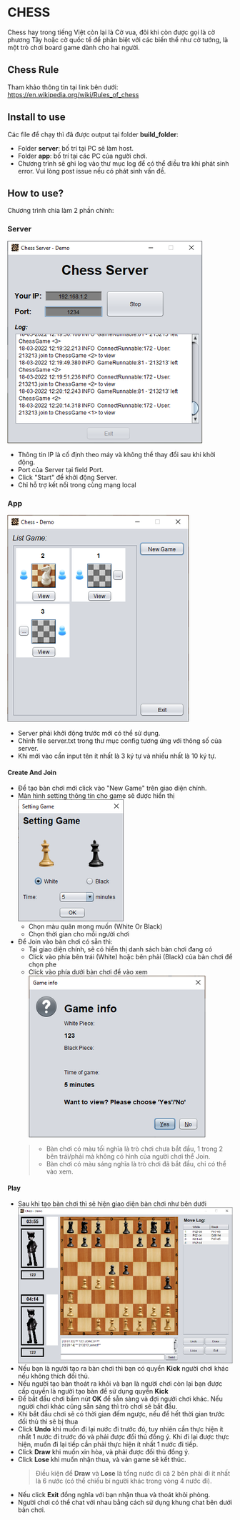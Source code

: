 # CHESS
Chess hay trong tiếng Việt còn lại là Cờ vua, đôi khi còn được gọi là cờ phương Tây hoặc cờ quốc tế để phân biệt với các biến thể như cờ tướng, là một trò chơi board game dành cho hai người.

## Chess Rule
Tham khảo thông tin tại link bên dưới:
https://en.wikipedia.org/wiki/Rules_of_chess

## Install to use
Các file để chạy thì đã được output tại folder **build_folder**:
- Folder **server**: bố trí tại PC sẽ làm host.
- Folder **app**: bố trí tại các PC của người chơi.
- Chương trình sẽ ghi log vào thư mục log để có thể điều tra khi phát sinh error. Vui lòng post issue nếu có phát sinh vấn đề.

## How to use?
Chương trình chia làm 2 phần chính:

### Server
![server](https://github.com/haquochung/java/blob/main/blob/ChessServer.png?raw=true)<br />
- Thông tin IP là cố định theo máy và không thể thay đổi sau khi khởi động.
- Port của Server tại field Port.
- Click "Start" để khởi động Server.
- Chỉ hỗ trợ kết nối trong cùng mạng local


### App
![app](https://github.com/haquochung/java/blob/main/blob/ChessApp.png?raw=true)<br />
- Server phải khởi động trước mới có thể sử dụng.
- Chỉnh file server.txt trong thư mục config tương ứng với thông số của server.  
- Khi mới vào cần input tên ít nhất là 3 ký tự và nhiều nhất là 10 ký tự.

#### Create And Join
- Để tạo bàn chơi mới click vào "New Game" trên giao diện chính.
- Màn hình setting thông tin cho game sẽ được hiển thị<br />
  ![setting](https://github.com/haquochung/java/blob/main/blob/SettingGame.png?raw=true)
  - Chọn màu quân mong muốn (White Or Black)
  - Chọn thời gian cho mỗi người chơi
- Để Join vào bàn chơi có sẵn thì:
  - Tại giao diện chính, sẽ có hiển thị danh sách bàn chơi đang có
  - Click vào phía bên trái (White) hoặc bên phải (Black) của bàn chơi để chọn phe
  - Click vào phía dưới bàn chơi để vào xem<br />
    ![info](https://github.com/haquochung/java/blob/main/blob/GameInfo.png?raw=true)
  >- Bàn chơi có màu tối nghĩa là trò chơi chưa bắt đầu, 1 trong 2 bên trái/phải mà không có hình của người chơi thể Join.
  >- Bàn chơi có màu sáng nghĩa là trò chơi đã bắt đầu, chỉ có thể vào xem. 

#### Play
- Sau khi tạo bàn chơi thì sẽ hiện giao diện bàn chơi như bên dưới<br />
  ![game](https://github.com/haquochung/java/blob/main/blob/ChessGame.png?raw=true)
- Nếu bạn là người tạo ra bàn chơi thì bạn có quyển **Kick** người chơi khác nếu không thích đối thủ.
- Nếu người tạo bàn thoát ra khỏi và bạn là người chơi còn lại bạn được cấp quyền là người tạo bàn để sử dụng quyền **Kick**
- Để bắt đầu chơi bấm nút **OK** để sẵn sàng và đợi người chơi khác. Nếu người chơi khác cũng sẵn sàng thì trò chơi sẽ bắt đầu.
- Khi bắt đầu chơi sẽ có thời gian đếm ngược, nếu để hết thời gian trước đối thủ thì sẽ bị thua
- Click **Undo** khi muốn đi lại nước đi trước đó, tuy nhiên cần thực hiện ít nhất 1 nước đi trước đó và phải được đối thủ đồng ý. Khi đi lại được thực hiện, muốn đi lại tiếp cần phải thực hiện ít nhất 1 nước đi tiếp.
- Click **Draw** khi muốn xin hòa, và phải được đối thủ đồng ý.
- Click **Lose** khi muốn nhận thua, và ván game sẽ kết thúc.
  > Điều kiện để **Draw** và **Lose** là tổng nước đi cả 2 bên phải đi ít nhất là 6 nước (có thể chiếu bí người khác trong vòng 4 nước đi).
- Nếu  click **Exit** đồng nghĩa với bạn nhận thua và thoát khỏi phòng.
- Người chơi có thể chat với nhau bằng cách sử dụng khung chat bên dưới bàn chơi.


